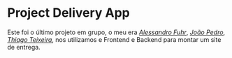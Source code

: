 # Project Delivery App

Este foi o último projeto em grupo, o meu era _[Alessandro Fuhr](https://github.com/AlessandroFMello)_, _[João Pedro](https://github.com/JoaoPedroLage)_, _[Thiago Teixeira](https://github.com/thiagoteixas)_, nos utilizamos e Frontend e Backend para montar um site de entrega.